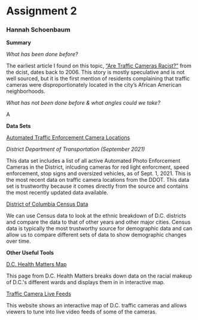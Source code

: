 # Assignment 2

### Hannah Schoenbaum

**Summary**

*What has been done before?*

The earliest article I found on this topic, [“Are Traffic Cameras Racist?”](https://dcist.com/story/06/06/08/are-traffic-cam/) from the dcist, dates back to 2006. This story is mostly speculative and is not well sourced, but it is the first mention of residents complaining that traffic cameras were disproportionately located in the city’s African American neighborhoods.

*What has not been done before & what angles could we take?*

A

**Data Sets**

[Automated Traffic Enforcement Camera Locations](https://ddot.dc.gov/sites/default/files/dc/sites/ddot/publication/attachments/ATEB%20active%20locations%2009.01.2021%5B17%5D.pdf)

*District Department of Transportation (September 2021)*

This data set includes a list of all active Automated Photo Enforcement Cameras in the District, inlcuding cameras for red light enforcment, speed enforcement, stop signs and oversized vehicles, as of Sept. 1, 2021. This is the most recent data on traffic camera locations from the DDOT. This data set is trustworthy because it comes directly from the source and contains the most recently updated data available.

[District of Columbia Census Data](https://www.census.gov/quickfacts/DC)

We can use Census data to look at the ethnic breakdown of D.C. districts and compare the data to that of other years and other major cities. Census data is typically the most trustworthy source for demographic data and can allow us to compare different sets of data to show demographic changes over time.

**Other Useful Tools**

[D.C. Health Matters Map](https://www.dchealthmatters.org/demographicdata/index/view?id=1502&localeTypeId=27)

This page from D.C. Health Matters breaks down data on the racial makeup of D.C.'s different wards and displays them in in interactive map.

[Traffic Camera Live Feeds](https://www.dctrafficinfo.org)

This website shows an interactive map of D.C. traffic cameras and allows viewers to tune into live video feeds of some of the cameras.
